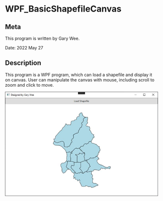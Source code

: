 # WPF_BasicShapefileCanvas

## Meta
This program is written by Gary Wee.

Date: 2022 May 27

## Description
This program is a WPF program, which can load a shapefile and display it on canvas.
User can manipulate the canvas with mouse, including scroll to zoom and click to move.

![WPF_Windows.JPG](/WPF_Windows.JPG)

